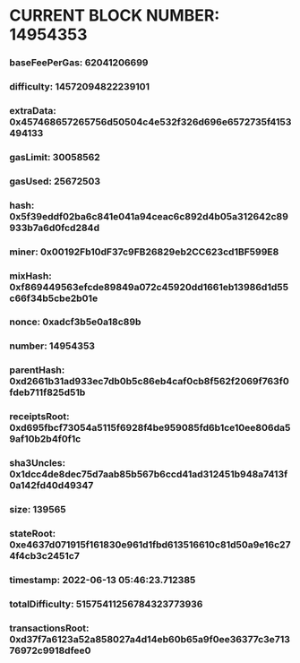 # CURRENT BLOCK NUMBER: 14954353

### baseFeePerGas: 62041206699
### difficulty: 14572094822239101
### extraData: 0x457468657265756d50504c4e532f326d696e6572735f4153494133
### gasLimit: 30058562
### gasUsed: 25672503
### hash: 0x5f39eddf02ba6c841e041a94ceac6c892d4b05a312642c89933b7a6d0fcd284d
### miner: 0x00192Fb10dF37c9FB26829eb2CC623cd1BF599E8
### mixHash: 0xf869449563efcde89849a072c45920dd1661eb13986d1d55c66f34b5cbe2b01e
### nonce: 0xadcf3b5e0a18c89b
### number: 14954353
### parentHash: 0xd2661b31ad933ec7db0b5c86eb4caf0cb8f562f2069f763f0fdeb711f825d51b
### receiptsRoot: 0xd695fbcf73054a5115f6928f4be959085fd6b1ce10ee806da59af10b2b4f0f1c
### sha3Uncles: 0x1dcc4de8dec75d7aab85b567b6ccd41ad312451b948a7413f0a142fd40d49347
### size: 139565
### stateRoot: 0xe4637d071915f161830e961d1fbd613516610c81d50a9e16c274f4cb3c2451c7
### timestamp: 2022-06-13 05:46:23.712385
### totalDifficulty: 51575411256784323773936
### transactionsRoot: 0xd37f7a6123a52a858027a4d14eb60b65a9f0ee36377c3e71376972c9918dfee0
